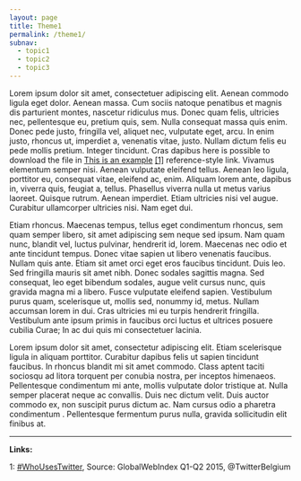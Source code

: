 ```yaml
---
layout: page
title: Theme1
permalink: /theme1/
subnav:
  - topic1
  - topic2
  - topic3
---
```



Lorem ipsum dolor sit amet, consectetuer adipiscing elit. Aenean commodo ligula eget dolor. Aenean massa. Cum sociis natoque penatibus et magnis dis parturient montes, nascetur ridiculus mus. Donec quam felis, ultricies nec, pellentesque eu, pretium quis, sem. Nulla consequat massa quis enim. Donec pede justo, fringilla vel, aliquet nec, vulputate eget, arcu. In enim justo, rhoncus ut, imperdiet a, venenatis vitae, justo. Nullam dictum felis eu pede mollis pretium. Integer tincidunt. Cras dapibus here is possible to download the file in [This is an example](/assets/downloads/twitter_nl.pdf) [[1]](#1)  reference-style link. Vivamus elementum semper nisi. Aenean vulputate eleifend tellus. Aenean leo ligula, porttitor eu, consequat vitae, eleifend ac, enim. Aliquam lorem ante, dapibus in, viverra quis, feugiat a, tellus. Phasellus viverra nulla ut metus varius laoreet. Quisque rutrum. Aenean imperdiet. Etiam ultricies nisi vel augue. Curabitur ullamcorper ultricies nisi. Nam eget dui.

Etiam rhoncus. Maecenas tempus, tellus eget condimentum rhoncus, sem quam semper libero, sit amet adipiscing sem neque sed ipsum. Nam quam nunc, blandit vel, luctus pulvinar, hendrerit id, lorem. Maecenas nec odio et ante tincidunt tempus. Donec vitae sapien ut libero venenatis faucibus. Nullam quis ante. Etiam sit amet orci eget eros faucibus tincidunt. Duis leo. Sed fringilla mauris sit amet nibh. Donec sodales sagittis magna. Sed consequat, leo eget bibendum sodales, augue velit cursus nunc, quis gravida magna mi a libero. Fusce vulputate eleifend sapien. Vestibulum purus quam, scelerisque ut, mollis sed, nonummy id, metus. Nullam accumsan lorem in dui. Cras ultricies mi eu turpis hendrerit fringilla. Vestibulum ante ipsum primis in faucibus orci luctus et ultrices posuere cubilia Curae; In ac dui quis mi consectetuer lacinia.


Lorem ipsum dolor sit amet, consectetur adipiscing elit. Etiam scelerisque ligula in aliquam porttitor. Curabitur dapibus felis ut sapien tincidunt faucibus. In rhoncus blandit mi sit amet commodo. Class aptent taciti sociosqu ad litora torquent per conubia nostra, per inceptos himenaeos. Pellentesque condimentum mi ante, mollis vulputate dolor tristique at. Nulla semper placerat neque ac convallis. Duis nec dictum velit. Duis auctor commodo ex, non suscipit purus dictum ac. Nam cursus odio a pharetra condimentum . Pellentesque fermentum purus nulla, gravida sollicitudin elit finibus at.

***

<a name="1"></a>
**Links:**

1: <a href="/assets/downloads/twitter_nl.pdf" class="docs-heading-icon">#WhoUsesTwitter</a>, Source: GlobalWebIndex Q1-Q2 2015, @TwitterBelgium

